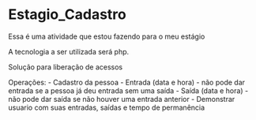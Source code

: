 # Estagio_Cadastro
Essa é uma atividade que estou fazendo para o meu estágio

A tecnologia a ser utilizada será php. 

Solução para liberação de acessos

Operações:
	- Cadastro da pessoa
	- Entrada (data e hora) - não pode dar entrada se a pessoa já deu entrada sem uma saída
	- Saída (data e hora) - não pode dar saída se não houver uma entrada anterior
	- Demonstrar usuario com suas entradas, saídas e tempo de permanência
